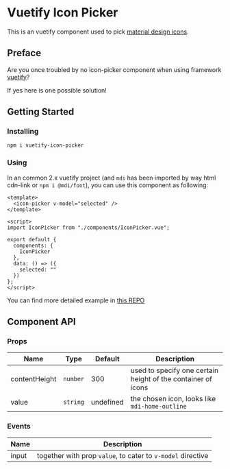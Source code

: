 # Vuetify Icon Picker

This is an vuetify component used to pick [material design icons](https://materialdesignicons.com/).

## Preface

Are you once troubled by no icon-picker component when using framework [vuetify](https://vuetifyjs.com/)?

If yes here is one possible solution!

## Getting Started

### Installing

```shell
npm i vuetify-icon-picker
```

### Using

In an common 2.x vuetify project (and `mdi` has been imported by way html cdn-link or `npm i @mdi/font`), you can use this component as following:

```vue
<template>
  <icon-picker v-model="selected" />
</template>

<script>
import IconPicker from "./components/IconPicker.vue";

export default {
  components: {
    IconPicker
  },
  data: () => ({
    selected: ""
  })
};
</script>
```

You can find more detailed example in [this REPO](https://github.com/taoqingqiu/vuetify-icon-picker)

## Component API

### Props

| Name          | Type     | Default   | Description                                                  |
| ------------- | -------- | --------- | ------------------------------------------------------------ |
| contentHeight | `number` | 300       | used to specify one certain height of the container of icons |
| value         | `string` | undefined | the chosen icon, looks like `mdi-home-outline`               |

### Events

| Name  | Description                                                 |
| ----- | ----------------------------------------------------------- |
| input | together with prop `value`, to cater to `v-model` directive |
